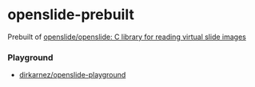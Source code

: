 openslide-prebuilt
==================
Prebuilt of [openslide/openslide: C library for reading virtual slide images](https://github.com/openslide/openslide)

### Playground
- [dirkarnez/openslide-playground](https://github.com/dirkarnez/openslide-playground)